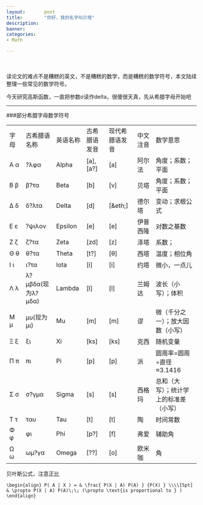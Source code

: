 ```yaml
---
layout:       post
title:        "你好，我的名字叫贝塔"
description: 
banner: 
categories: 
- Math

---
```


<br></br>
读论文的难点不是糟糕的英文，不是糟糕的数学，而是糟糕的数学符号，本文陆续整理一些常见的数学符号。

今天研究高斯函数，一直把参数σ读作delta，很傻很天真，先从希腊字母开始吧

---
###部分希腊字母数学符号

<table log-set-param="table_view" class="table-view log-set-param" width="598"><tbody><tr><td align="left" valign="center" width="54"><div class="para">字母</div>
</td><td align="left" valign="center" width="72"><div class="para">古希腊语名称</div>
</td><td align="left" valign="center" width="72"><div class="para">英语名称</div>
</td><td align="left" valign="center" width="72"><div class="para">古希腊语发音</div>
</td><td align="left" valign="center" width="78"><div class="para">现代希腊语发音</div>
</td><td align="left" valign="center" width="72"><div class="para">中文注音</div>
</td><td align="left" valign="center" width="178"><div class="para">数学意思</div>
</td></tr><tr><td align="left" valign="center" width="54"><div class="para">Α α</div>
</td><td align="left" valign="center" width="72"><div class="para">?λφα</div>
</td><td align="left" valign="center" width="72"><div class="para">Alpha</div>
</td><td align="left" valign="center" width="72"><div class="para">[a],[a?]</div>
</td><td align="left" valign="center" width="78"><div class="para">[a]</div>
</td><td><div class="para">阿尔法</div>
</td><td><div class="para">角度；系数；平面</div>
</td></tr><tr><td align="left" valign="center" width="54"><div class="para">Β β</div>
</td><td align="left" valign="center" width="72"><div class="para">β?τα</div>
</td><td align="left" valign="center" width="72"><div class="para">Beta</div>
</td><td align="left" valign="center" width="72"><div class="para">[b]</div>
</td><td align="left" valign="center" width="78"><div class="para">[v]</div>
</td><td><div class="para">贝塔</div>
</td><td><div class="para">角度；系数；平面</div>
</td></tr><tr><td align="left" valign="center" width="54"><div class="para">Δ δ</div>
</td><td align="left" valign="center" width="72"><div class="para">δ?λτα</div>
</td><td align="left" valign="center" width="72"><div class="para">Delta</div>
</td><td align="left" valign="center" width="72"><div class="para">[d]</div>
</td><td align="left" valign="center" width="78"><div class="para">[&amp;eth;]</div>
</td><td><div class="para">德尔塔</div>
</td><td><div class="para">变动；求根公式</div>
</td></tr><tr><td align="left" valign="center" width="54"><div class="para">Ε ε</div>
</td><td align="left" valign="center" width="72"><div class="para">?ψιλον</div>
</td><td align="left" valign="center" width="72"><div class="para">Epsilon</div>
</td><td align="left" valign="center" width="72"><div class="para">[e]</div>
</td><td align="left" valign="center" width="78"><div class="para">[e]</div>
</td><td><div class="para">伊普西隆</div>
</td><td><div class="para">对数之基数</div>
</td></tr><tr><td align="left" valign="center" width="54"><div class="para">Ζ ζ</div>
</td><td align="left" valign="center" width="72"><div class="para">ζ?τα</div>
</td><td align="left" valign="center" width="72"><div class="para">Zeta</div>
</td><td align="left" valign="center" width="72"><div class="para">[zd]</div>
</td><td align="left" valign="center" width="78"><div class="para">[z]</div>
</td><td><div class="para">泽塔</div>
</td><td><div class="para">系数；</div>
</td></tr><tr><td align="left" valign="center" width="54"><div class="para">Θ θ</div>
</td><td align="left" valign="center" width="72"><div class="para">θ?τα</div>
</td><td align="left" valign="center" width="72"><div class="para">Theta</div>
</td><td align="left" valign="center" width="72"><div class="para">[t?]</div>
</td><td align="left" valign="center" width="78"><div class="para">[θ]</div>
</td><td><div class="para">西塔</div>
</td><td><div class="para">温度；相位角</div>
</td></tr><tr><td align="left" valign="center" width="54"><div class="para">Ι ι</div>
</td><td align="left" valign="center" width="72"><div class="para">ι?τα</div>
</td><td align="left" valign="center" width="72"><div class="para">Iota</div>
</td><td align="left" valign="center" width="72"><div class="para">[i]</div>
</td><td align="left" valign="center" width="78"><div class="para">[i]</div>
</td><td><div class="para">约塔</div>
</td><td><div class="para">微小，一点儿</div>
</td></tr><tr><td align="left" valign="center" width="54"><div class="para">Λ λ</div>
</td><td align="left" valign="center" width="72"><div class="para">λ?μβδα(现为λ?μδα)</div>
</td><td align="left" valign="center" width="72"><div class="para">Lambda</div>
</td><td align="left" valign="center" width="72"><div class="para">[l]</div>
</td><td align="left" valign="center" width="78"><div class="para">[l]</div>
</td><td><div class="para">兰姆达</div>
</td><td><div class="para">波长（小写）；体积</div>
</td></tr><tr><td align="left" valign="center" width="54"><div class="para">Μ μ</div>
</td><td align="left" valign="center" width="72"><div class="para">μυ(现为μι)</div>
</td><td align="left" valign="center" width="72"><div class="para">Mu</div>
</td><td align="left" valign="center" width="72"><div class="para">[m]</div>
</td><td align="left" valign="center" width="78"><div class="para">[m]</div>
</td><td><div class="para">谬</div>
</td><td><div class="para">微（千分之一）；放大因数（小写）</div>
</td></tr><tr><td align="left" valign="center" width="54"><div class="para">Ξ ξ</div>
</td><td align="left" valign="center" width="72"><div class="para">ξι</div>
</td><td align="left" valign="center" width="72"><div class="para">Xi</div>
</td><td align="left" valign="center" width="72"><div class="para">[ks]</div>
</td><td align="left" valign="center" width="78"><div class="para">[ks]</div>
</td><td><div class="para">克西</div>
</td><td><div class="para">随机变量</div>
</td></tr><tr><td align="left" valign="center" width="54"><div class="para">Π π</div>
</td><td align="left" valign="center" width="72"><div class="para">πι</div>
</td><td align="left" valign="center" width="72"><div class="para">Pi</div>
</td><td align="left" valign="center" width="72"><div class="para">[p]</div>
</td><td align="left" valign="center" width="78"><div class="para">[p]</div>
</td><td><div class="para">派</div>
</td><td><div class="para">圆周率=圆周÷直径≈3.1416</div>
</td></tr><tr><td align="left" valign="center" width="54"><div class="para">Σ σ</div>
</td><td align="left" valign="center" width="72"><div class="para">σ?γμα</div>
</td><td align="left" valign="center" width="72"><div class="para">Sigma</div>
</td><td align="left" valign="center" width="72"><div class="para">[s]</div>
</td><td align="left" valign="center" width="78"><div class="para">[s]</div>
</td><td><div class="para">西格玛</div>
</td><td><div class="para">总和（大写）；统计学上的标准差（小写）</div>
</td></tr><tr><td align="left" valign="center" width="54"><div class="para">Τ τ</div>
</td><td align="left" valign="center" width="72"><div class="para">ταυ</div>
</td><td align="left" valign="center" width="72"><div class="para">Tau</div>
</td><td align="left" valign="center" width="72"><div class="para">[t]</div>
</td><td align="left" valign="center" width="78"><div class="para">[t]</div>
</td><td><div class="para">陶</div>
</td><td><div class="para">时间常数</div>
</td></tr><tr><td align="left" valign="center" width="54"><div class="para">Φ φ</div>
</td><td align="left" valign="center" width="72"><div class="para">φι</div>
</td><td align="left" valign="center" width="72"><div class="para">Phi</div>
</td><td align="left" valign="center" width="72"><div class="para">[p?]</div>
</td><td align="left" valign="center" width="78"><div class="para">[f]</div>
</td><td><div class="para">弗爱</div>
</td><td><div class="para">辅助角</div>
</td></tr><tr><td align="left" valign="center" width="54"><div class="para">Ω ω</div>
</td><td align="left" valign="center" width="72"><div class="para">ωμ?γα</div>
</td><td align="left" valign="center" width="72"><div class="para">Omega</div>
</td><td align="left" valign="center" width="72"><div class="para">[??]</div>
</td><td align="left" valign="center" width="78"><div class="para">[o]</div>
</td><td><div class="para">欧米咖</div>
</td><td><div class="para">角</div>
</td></tr></tbody></table>

贝叶斯公式，注意正比

`\begin{align}
 P( A | X ) = & \frac{ P(X | A) P(A) } {P(X) } \\\\[5pt]
& \propto P(X | A) P(A)\;\; (\propto \text{is proportional to } )
\end{align}`
